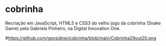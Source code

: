 # cobrinha
Recriação em JavaScript, HTML5 e CSS3 do velho jogo da cobrinha (Snake Game) pela Gabriela Pinheiro, na Digital Innovation One.

#https://github.com/geosidnei/cobrinha/blob/main/Cobrinha29out20.png



